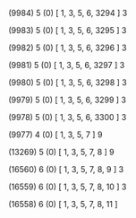 (9984) 5 (0) [ 1, 3, 5, 6, 3294 ] 3 


(9983) 5 (0) [ 1, 3, 5, 6, 3295 ] 3 


(9982) 5 (0) [ 1, 3, 5, 6, 3296 ] 3 


(9981) 5 (0) [ 1, 3, 5, 6, 3297 ] 3 


(9980) 5 (0) [ 1, 3, 5, 6, 3298 ] 3 


(9979) 5 (0) [ 1, 3, 5, 6, 3299 ] 3 


(9978) 5 (0) [ 1, 3, 5, 6, 3300 ] 3 


(9977) 4 (0) [ 1, 3, 5, 7 ] 9 


(13269) 5 (0) [ 1, 3, 5, 7, 8 ] 9 


(16560) 6 (0) [ 1, 3, 5, 7, 8, 9 ] 3 


(16559) 6 (0) [ 1, 3, 5, 7, 8, 10 ] 3 


(16558) 6 (0) [ 1, 3, 5, 7, 8, 11 ]  

